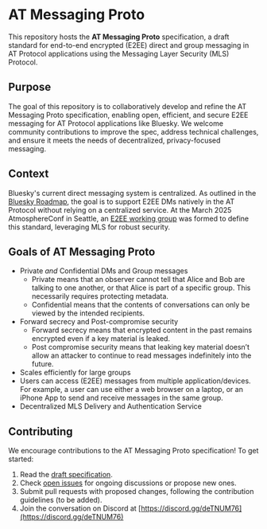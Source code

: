 # AT Messaging Proto

This repository hosts the **AT Messaging Proto** specification, a draft standard for end-to-end encrypted (E2EE) direct and group messaging in AT Protocol applications using the Messaging Layer Security (MLS) Protocol.

## Purpose

The goal of this repository is to collaboratively develop and refine the AT Messaging Proto specification, enabling open, efficient, and secure E2EE messaging for AT Protocol applications like Bluesky. We welcome community contributions to improve the spec, address technical challenges, and ensure it meets the needs of decentralized, privacy-focused messaging.

## Context

Bluesky's current direct messaging system is centralized. As outlined in the [Bluesky Roadmap](https://blueskyweb.xyz/roadmap), the goal is to support E2EE DMs natively in the AT Protocol without relying on a centralized service. At the March 2025 AtmosphereConf in Seattle, an [E2EE working group](https://wiki.atprotocol.community/en/working-groups/e2ee) was formed to define this standard, leveraging MLS for robust security.

## Goals of AT Messaging Proto

- Private *and* Confidential DMs and Group messages  
  - Private means that an observer cannot tell that Alice and Bob are talking to one another, or that Alice is part of a specific group. This necessarily requires protecting metadata.  
  - Confidential means that the contents of conversations can only be viewed by the intended recipients.  
- Forward secrecy and Post-compromise security  
  - Forward secrecy means that encrypted content in the past remains encrypted even if a key material is leaked.  
  - Post compromise security means that leaking key material doesn’t allow an attacker to continue to read messages indefinitely into the future.  
- Scales efficiently for large groups  
- Users can access (E2EE) messages from multiple application/devices. For example, a user can use either a web browser on a laptop, or an iPhone App to send and receive messages in the same group.  
- Decentralized MLS Delivery and Authentication Service

## Contributing

We encourage contributions to the AT Messaging Proto specification\! To get started:

1. Read the [draft specification](./SPECIFICATION.md).  
2. Check [open issues](https://github.com/ATProtocol-Community/atmessaging-proto/issues) for ongoing discussions or propose new ones.  
3. Submit pull requests with proposed changes, following the contribution guidelines (to be added).  
4. Join the conversation on Discord at [https://discord.gg/deTNUM76](https://discord.gg/deTNUM76)
